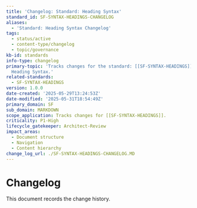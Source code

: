 ```yaml
---
title: 'Changelog: Standard: Heading Syntax'
standard_id: SF-SYNTAX-HEADINGS-CHANGELOG
aliases:
  - 'Standard: Heading Syntax Changelog'
tags:
  - status/active
  - content-type/changelog
  - topic/governance
kb-id: standards
info-type: changelog
primary-topic: 'Tracks changes for the standard: [[SF-SYNTAX-HEADINGS]] - Standard:
  Heading Syntax.'
related-standards:
  - SF-SYNTAX-HEADINGS
version: 1.0.0
date-created: '2025-05-29T13:24:53Z'
date-modified: '2025-05-31T18:54:49Z'
primary_domain: SF
sub_domain: MARKDOWN
scope_application: Tracks changes for [[SF-SYNTAX-HEADINGS]].
criticality: P1-High
lifecycle_gatekeeper: Architect-Review
impact_areas:
  - Document structure
  - Navigation
  - Content hierarchy
change_log_url: ./SF-SYNTAX-HEADINGS-CHANGELOG.MD
---
```


# Changelog

This document records the change history.
